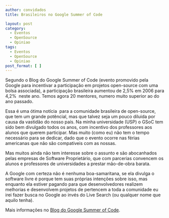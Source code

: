 ```yaml
---
author: convidados
title: Brasileiros no Google Summer of Code

layout: post
category:
  - Eventos
  - OpenSource
  - Opiniao
tags:
  - Eventos
  - OpenSource
  - Opiniao
post_format: [ ]
---
```

Segundo o Blog do Google Summer of Code (evento promovido pela Google para incentivar a participação em projetos open-source com uma bolsa associada), a participação brasileira aumentou de 2,5% em 2006 para 4,2%  neste ano. Temos agora 20 mentores, numero muito superior ao do ano passado.

Essa é uma ótima notícia  para a comunidade brasileira de open-source, que tem um grande potêncial, mas que talvez seja um pouco diluida por causa da vastidão do nosso país. Na minha universidade (USP) o GSoC tem sido bem divulgado todos os anos, com incentivo dos professores aos alunos que querem participar. Mas muito (como eu) não tem o tempo necessário para se dedicar, dado que o evento ocorre nas férias americanas que não são compatíveis com as nossas.

Mas muitos ainda não tem interesse sobre o assunto e são abocanhados pelas empresas de Software Proprietário, que com parcerias convencem os alunos e professores de universidades a prestar mão-de-obra barata.

A Google com certeza não é nenhuma boa-samaritana, se ela divulga o software livre é porque tem suas próprias intenções sobre isso, mas enquanto ela estiver pagando para que desenvolvedores realizem melhorias e desenvolvem projetos de pertencem a toda a comunidade eu irei fazer busca no Google ao invés do Live Search (ou qualquer nome que aquilo tenha).

Mais informações no [Blog do Google Summer of Code][1]. 














 [1]: http://googlesummerofcode.blogspot.com/ "Brasilians in Google Summer of Code"





